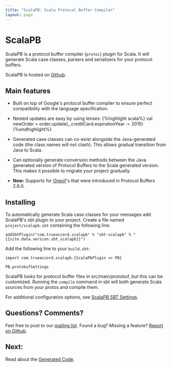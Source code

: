 ```yaml
---
title: "ScalaPB: Scala Protocol Buffer Compiler"
layout: page
---
```


# ScalaPB

ScalaPB is a protocol buffer compiler (`protoc`) plugin for Scala. It will
generate Scala case classes, parsers and serializers for your protocol
buffers.

ScalaPB is hosted on [Github](https://github.com/trueaccord/ScalaPB).

## Main features

* Built on top of Google's protocol buffer compiler to ensure perfect
  compatibility with the language specification.

* Nested updates are easy by using lenses:
{%highlight scala%}
val newOrder = order.update(_.creditCard.expirationYear := 2015)
{%endhighlight%}

* Generated case classes can co-exist alongside the Java-generated code (the
  class names will not clash). This allows gradual transition from Java to
  Scala.

* Can optionally generate conversion methods between the Java generated
  version of Protocol Buffers to the Scala generated version. This makes
  it possible to migrate your project gradually.

* **New:** Supports for
  [Oneof](https://developers.google.com/protocol-buffers/docs/proto#oneof)'s 
  that were introduced in Protocol Buffers 2.6.0.

## Installing

To automatically generate Scala case classes for your messages add ScalaPB's
sbt plugin to your project. Create a file named `project/scalapb.sbt`
containing the following line:

    addSbtPlugin("com.trueaccord.scalapb" % "sbt-scalapb" % "{{site.data.version.sbt_scalapb}}")

Add the following line to your `build.sbt`:

    import com.trueaccord.scalapb.{ScalaPbPlugin => PB}

    PB.protobufSettings

ScalaPB looks for protocol buffer files in src/main/protobuf, but this can be customized. Running the `compile` command in sbt will both generate Scala sources from your protos and compile them. 

For additional configuration options, see
[ScalaPB SBT Settings]({{site.baseurl}}/sbt-settings.html).

## Questions? Comments?

Feel free to post to our [mailing
list](https://groups.google.com/forum/#!forum/scalapb).  Found a bug? Missing
a feature? [Report on Github](https://github.com/trueaccord/ScalaPB/issues).

## Next:

Read about the [Generated Code]({{site.baseurl}}/generated-code.html).
